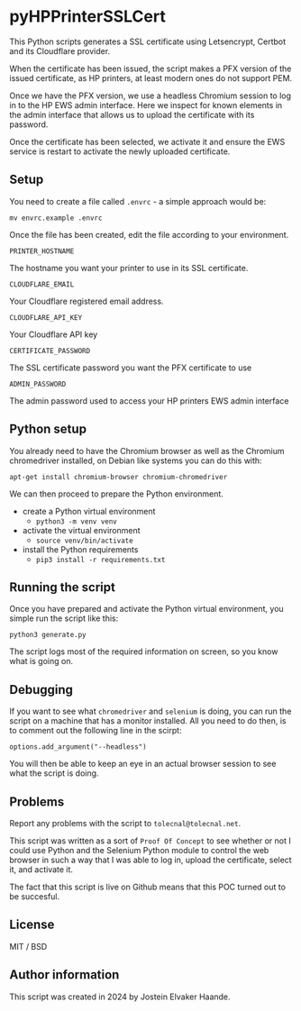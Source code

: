 # pyHPPrinterSSLCert

This Python scripts generates a SSL certificate using Letsencrypt, Certbot and its Cloudflare provider.

When the certificate has been issued, the script makes a PFX version of the issued certificate, as HP printers, at least modern ones do not support PEM.

Once we have the PFX version, we use a headless Chromium session to log in to the HP EWS admin interface. Here we inspect for known elements in the admin interface that allows us to upload the certificate with its password.

Once the certificate has been selected, we activate it and ensure the EWS service is restart to activate the newly uploaded certificate.

## Setup

You need to create a file called `.envrc` - a simple approach would be:

 `mv envrc.example .envrc`

Once the file has been created, edit the file according to your environment.

    PRINTER_HOSTNAME

The hostname you want your printer to use in its SSL certificate.

    CLOUDFLARE_EMAIL

Your Cloudflare registered email address.

    CLOUDFLARE_API_KEY

Your Cloudflare API key

    CERTIFICATE_PASSWORD

The SSL certificate password you want the PFX certificate to use

    ADMIN_PASSWORD

The admin password used to access your HP printers EWS admin interface

## Python setup

You already need to have the Chromium browser as well as the Chromium chromedriver installed, on Debian like systems you can do this with:

`apt-get install chromium-browser chromium-chromedriver`

We can then proceed to prepare the Python environment.

- create a Python virtual environment
  - `python3 -m venv venv`
- activate the virtual environment
  - `source venv/bin/activate`
- install the Python requirements
  - `pip3 install -r requirements.txt`

## Running the script

Once you have prepared and activate the Python virtual environment, you simple run the script like this:

`python3 generate.py`

The script logs most of the required information on screen, so you know what is going on.

## Debugging

If you want to see what `chromedriver` and `selenium` is doing, you can run the script on a machine that has a monitor installed. All you need to do then, is to comment out the following line in the scirpt:

`options.add_argument("--headless")`

You will then be able to keep an eye in an actual browser session to see what the script is doing.

## Problems

Report any problems with the script to `tolecnal@tolecnal.net`.

This script was written as a sort of `Proof Of Concept` to see whether or not I could use Python and the Selenium Python module to control the web browser in such a way that I was able to log in, upload the certificate, select it, and activate it.

The fact that this script is live on Github means that this POC turned out to be succesful.

## License

MIT / BSD

## Author information

This script was created in 2024 by Jostein Elvaker Haande.
